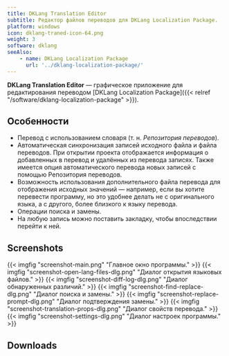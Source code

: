 ```yaml
---
title: DKLang Translation Editor
subtitle: Редактор файлов переводов для DKLang Localization Package.
platform: windows
icon: dklang-traned-icon-64.png
weight: 3
software: dklang
seeAlso:
    - name: DKLang Localization Package
      url: '../dklang-localization-package/'
---
```


**DKLang Translation Editor** — графическое приложение для редактирования переводом [DKLang Localization Package]({{< relref "/software/dklang-localization-package" >}}).

## Особенности

* Перевод с использованием словаря (т.&nbsp;н. *Репозитория переводов*).
* Автоматическая синхронизация записей исходного файла и файла переводов. При открытии проекта отображается информация о добавленных в перевод и удалённых из перевода записях. Также имеется опция автоматического перевода новых записей с помощью Репозитория переводов.
* Возможность использования дополнительного файла перевода для отображения исходных значений — например, если вы хотите перевести программу, но это удобнее делать не с оригинального языка, а с другого, более близкого к языку перевода.
* Операции поиска и замены.
* На любую запись можно поставить закладку, чтобы впоследствии перейти к ней.

## Screenshots

{{< imgfig "screenshot-main.png"                  "Главное окно программы." >}}
{{< imgfig "screenshot-open-lang-files-dlg.png"   "Диалог открытия языковых файлов." >}}
{{< imgfig "screenshot-diff-log-dlg.png"          "Диалог обнаруженных различий." >}}
{{< imgfig "screenshot-find-replace-dlg.png"      "Диалог поиска и замены." >}}
{{< imgfig "screenshot-replace-prompt-dlg.png"    "Диалог подтверждения замены." >}}
{{< imgfig "screenshot-translation-props-dlg.png" "Диалог свойств перевода." >}}
{{< imgfig "screenshot-settings-dlg.png"          "Диалог настроек программы." >}}

## Downloads

<!-- TODO -->

